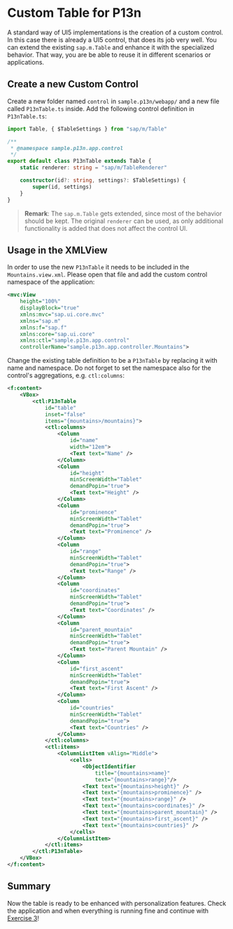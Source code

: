 # Custom Table for P13n
A standard way of UI5 implementations is the creation of a custom control. In this case there is already a UI5 control, that does its job very well. You can extend the existing `sap.m.Table` and enhance it with the specialized behavior. That way, you are be able to reuse it in different scenarios or applications.

## Create a new Custom Control
Create a new folder named `control` in `sample.p13n/webapp/` and a new file called `P13nTable.ts` inside. Add the following control definition in `P13nTable.ts`:

````ts
import Table, { $TableSettings } from "sap/m/Table"

/**
 * @namespace sample.p13n.app.control
 */
export default class P13nTable extends Table {
	static renderer: string = "sap/m/TableRenderer"

	constructor(id?: string, settings?: $TableSettings) {
		super(id, settings)
	}
}
````

>**Remark**: The `sap.m.Table` gets extended, since most of the behavior should be kept. The original `renderer` can be used, as only additional functionality is added that does not affect the control UI.

## Usage in the XMLView
In order to use the new `P13nTable` it needs to be included in the `Mountains.view.xml`. Please open that file and add the custom control namespace of the application:

````xml
<mvc:View
	height="100%"
	displayBlock="true"
	xmlns:mvc="sap.ui.core.mvc"
	xmlns="sap.m"
	xmlns:f="sap.f"
	xmlns:core="sap.ui.core"
	xmlns:ctl="sample.p13n.app.control"
	controllerName="sample.p13n.app.controller.Mountains">
````

Change the existing table definition to be a `P13nTable` by replacing it with name and namespace. Do not forget to set the namespace also for the control's aggregations, e.g. `ctl:columns`:

````xml
<f:content>
	<VBox>
		<ctl:P13nTable
			id="table"
			inset="false"
			items="{mountains>/mountains}">
			<ctl:columns>
				<Column
					id="name"
					width="12em">
					<Text text="Name" />
				</Column>
				<Column
					id="height"
					minScreenWidth="Tablet"
					demandPopin="true">
					<Text text="Height" />
				</Column>
				<Column
					id="prominence"
					minScreenWidth="Tablet"
					demandPopin="true">
					<Text text="Prominence" />
				</Column>
				<Column
					id="range"
					minScreenWidth="Tablet"
					demandPopin="true">
					<Text text="Range" />
				</Column>
				<Column
					id="coordinates"
					minScreenWidth="Tablet"
					demandPopin="true">
					<Text text="Coordinates" />
				</Column>
				<Column
					id="parent_mountain"
					minScreenWidth="Tablet"
					demandPopin="true">
					<Text text="Parent Mountain" />
				</Column>
				<Column
					id="first_ascent"
					minScreenWidth="Tablet"
					demandPopin="true">
					<Text text="First Ascent" />
				</Column>
				<Column
					id="countries"
					minScreenWidth="Tablet"
					demandPopin="true">
					<Text text="Countries" />
				</Column>
			</ctl:columns>
			<ctl:items>
				<ColumnListItem vAlign="Middle">
					<cells>
						<ObjectIdentifier
							title="{mountains>name}"
							text="{mountains>range}"/>
						<Text text="{mountains>height}" />
						<Text text="{mountains>prominence}" />
						<Text text="{mountains>range}" />
						<Text text="{mountains>coordinates}" />
						<Text text="{mountains>parent_mountain}" />
						<Text text="{mountains>first_ascent}" />
						<Text text="{mountains>countries}" />
					</cells>
				</ColumnListItem>
			</ctl:items>
		</ctl:P13nTable>
	</VBox>
</f:content>
````
## Summary
Now the table is ready to be enhanced with personalization features. Check the application and when everything is running fine and continue with [Exercise 3](../ex03/)!
